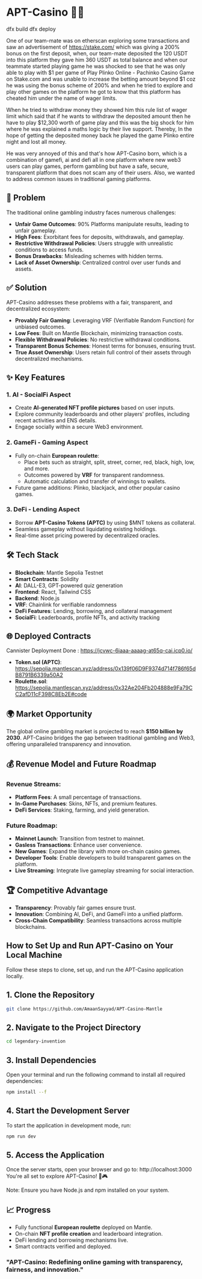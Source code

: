 # APT-Casino 🎲🎰

dfx build
dfx deploy

One of our team-mate was on etherscan exploring some transactions and saw an advertisement of https://stake.com/ which was giving a 200% bonus on the first deposit, when, our team-mate deposited the 120 USDT into this platform they gave him 360 USDT as total balance and when our teammate started playing game he was shocked to see that he was only able to play with $1 per game of Play Plinko Online - Pachinko Casino Game on Stake.com and was unable to increase the betting amount beyond $1 coz he was using the bonus scheme of 200% and when he tried to explore and play other games on the platform he got to know that this platform has cheated him under the name of wager limits.

When he tried to withdraw money they showed him this rule list of wager limit which said that if he wants to withdraw the deposited amount then he have to play $12,300 worth of game play and this was the big shock for him where he was explained a maths logic by their live support. Thereby, In the hope of getting the deposited money back he played the game Plinko entire night and lost all money.

He was very annoyed of this and that's how APT-Casino born, which is a combination of gamefi, ai and defi all in one platform where new web3 users can play games, perform gambling but have a safe, secure, transparent platform that does not scam any of their users. Also, we wanted to address common issues in traditional gaming platforms.

## 🚨 Problem

The traditional online gambling industry faces numerous challenges:

- **Unfair Game Outcomes**: 90% Platforms manipulate results, leading to unfair gameplay.
- **High Fees**: Exorbitant fees for deposits, withdrawals, and gameplay.
- **Restrictive Withdrawal Policies**: Users struggle with unrealistic conditions to access funds.
- **Bonus Drawbacks**: Misleading schemes with hidden terms.
- **Lack of Asset Ownership**: Centralized control over user funds and assets.

## ✅ Solution

APT-Casino addresses these problems with a fair, transparent, and decentralized ecosystem:

- **Provably Fair Gaming**: Leveraging VRF (Verifiable Random Function) for unbiased outcomes.
- **Low Fees**: Built on Mantle Blockchain, minimizing transaction costs.
- **Flexible Withdrawal Policies**: No restrictive withdrawal conditions.
- **Transparent Bonus Schemes**: Honest terms for bonuses, ensuring trust.
- **True Asset Ownership**: Users retain full control of their assets through decentralized mechanisms.

## ✨ Key Features

### 1. **AI - SocialFi Aspect**

- Create **AI-generated NFT profile pictures** based on user inputs.
- Explore community leaderboards and other players' profiles, including recent activities and ENS details.
- Engage socially within a secure Web3 environment.

### 2. **GameFi - Gaming Aspect**

- Fully on-chain **European roulette**:
  - Place bets such as straight, split, street, corner, red, black, high, low, and more.
  - Outcomes powered by **VRF** for transparent randomness.
  - Automatic calculation and transfer of winnings to wallets.
- Future game additions: Plinko, blackjack, and other popular casino games.

### 3. **DeFi - Lending Aspect**

- Borrow **APT-Casino Tokens (APTC)** by using $MNT tokens as collateral.
- Seamless gameplay without liquidating existing holdings.
- Real-time asset pricing powered by decentralized oracles.

## 🛠 Tech Stack

- **Blockchain**: Mantle Sepolia Testnet
- **Smart Contracts**: Solidity
- **AI**: DALL-E3, GPT-powered quiz generation
- **Frontend**: React, Tailwind CSS
- **Backend**: Node.js
- **VRF**: Chainlink for verifiable randomness
- **DeFi Features**: Lending, borrowing, and collateral management
- **SocialFi**: Leaderboards, profile NFTs, and activity tracking

## 🌐 Deployed Contracts

Cannister Deployment Done : https://jcvwc-6iaaa-aaaag-at65q-cai.icp0.io/

- **Token.sol (APTC)**: https://sepolia.mantlescan.xyz/address/0x139f06D9F9374d714f786f65dB8791B6339a50A2
- **Roulette.sol**: https://sepolia.mantlescan.xyz/address/0x32Ae204Fb204888e9Fa79CC2afD11cF398C8Eb2E#code

## 🌍 Market Opportunity

The global online gambling market is projected to reach **$150 billion by 2030**. APT-Casino bridges the gap between traditional gambling and Web3, offering unparalleled transparency and innovation.

## 💰 Revenue Model and Future Roadmap

### Revenue Streams:

- **Platform Fees**: A small percentage of transactions.
- **In-Game Purchases**: Skins, NFTs, and premium features.
- **DeFi Services**: Staking, farming, and yield generation.

### Future Roadmap:

- **Mainnet Launch**: Transition from testnet to mainnet.
- **Gasless Transactions**: Enhance user convenience.
- **New Games**: Expand the library with more on-chain casino games.
- **Developer Tools**: Enable developers to build transparent games on the platform.
- **Live Streaming**: Integrate live gameplay streaming for social interaction.

## 🏆 Competitive Advantage

- **Transparency**: Provably fair games ensure trust.
- **Innovation**: Combining AI, DeFi, and GameFi into a unified platform.
- **Cross-Chain Compatibility**: Seamless transactions across multiple blockchains.

## How to Set Up and Run APT-Casino on Your Local Machine

Follow these steps to clone, set up, and run the APT-Casino application locally.

## 1. Clone the Repository

```bash
git clone https://github.com/AmaanSayyad/APT-Casino-Mantle
```

## 2. Navigate to the Project Directory

```bash
cd legendary-invention
```

## 3. Install Dependencies

Open your terminal and run the following command to install all required dependencies:

```bash
npm install --f
```

## 4. Start the Development Server

To start the application in development mode, run:

```bash
npm run dev
```

## 5. Access the Application

Once the server starts, open your browser and go to:
http://localhost:3000
You're all set to explore APT-Casino! 🎲🎮

Note: Ensure you have Node.js and npm installed on your system.

## 📈 Progress

- Fully functional **European roulette** deployed on Mantle.
- On-chain **NFT profile creation** and leaderboard integration.
- DeFi lending and borrowing mechanisms live.
- Smart contracts verified and deployed.

### "APT-Casino: Redefining online gaming with transparency, fairness, and innovation."
